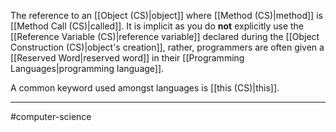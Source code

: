 The reference to an [[Object (CS)|object]] where [[Method (CS)|method]] is [[Method Call (CS)|called]]. It is implicit as you do **not** explicitly use the [[Reference Variable (CS)|reference variable]] declared during the [[Object Construction (CS)|object's creation]], rather, programmers are often given a [[Reserved Word|reserved word]] in their [[Programming Languages|programming language]].

A common keyword used amongst languages is [[this (CS)|this]].

---
#computer-science 